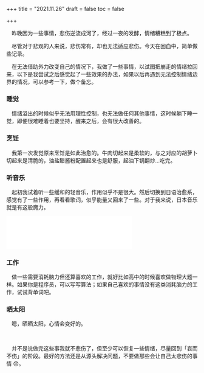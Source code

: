 +++
title = "2021.11.26"
draft = false
toc = false

+++



&emsp;昨晚因为一些事情，悲伤逆流成河了，经过一夜的发酵，情绪糟糕到了极点。

&emsp;尽管对于悲观的人来说，悲伤常有，却也无法适应悲伤。今天在回血中，简单做些记录。

&emsp;在无法借助外力改变自己的情况下，我做了一些事情，以试图把崩走的情绪拉回来，以下是我尝试之后感觉起了一些效果的办法，如果以后再遇到无法控制情绪边界的情况，可以参考一下，做个备忘。



### 睡觉

&emsp;情绪溢出的时候似乎无法用理性控制，也无法做任何其他事情，这时候躺下睡一觉，即便很难睡着也要坚持，醒来之后，会有很大改善的。



### 烹饪

&emsp;我第一次发觉原来烹饪是如此治愈的。牛肉切起来是柔软的，与之对应的胡萝卜切起来是清脆的，油盐醋酱粉配置起来也是舒服，起油下锅翻炒...吃完。



### 听音乐

&emsp;起初我试着听一些缓和的轻音乐，作用似乎不是很大。然后切换到日语治愈系，感觉有了一些作用，再看看歌词，似乎能量又回来了一些。对于我来说，日本音乐就是有这般魔力。



<div class="music-box">
<iframe frameborder="no" border="0" marginwidth="0" marginheight="0" width=330 height=86 src="//music.163.com/outchain/player?type=2&id=26082159&auto=1&height=66"></iframe>
</div>

### 工作

&emsp;做一些需要消耗脑力但还算喜欢的工作，就好比如高中的时候喜欢做物理大题一样。如果你是程序员，可以写写算法；如果自己喜欢的事情没有这类消耗脑力的工作，试试背单词吧。



### 晒太阳

&emsp;嗯，晒晒太阳，心情会变好的。

&emsp;

&emsp;并不是说做完这些事我就不悲伤了，但至少可以恢复一些情绪，尽量回到「哀而不伤」的阶段。最好的方法还是从源头解决问题，不要做那些会让自己太悲伤的事情 😞。
